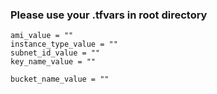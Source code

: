 ### Please use your .tfvars in root directory

```
ami_value = ""  
instance_type_value = ""
subnet_id_value = ""
key_name_value = ""

bucket_name_value = ""
```
